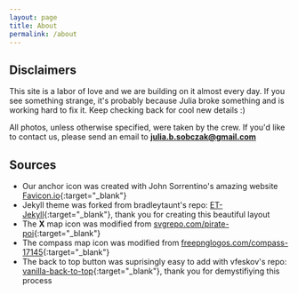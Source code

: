 ```yaml
---
layout: page
title: About
permalink: /about
---
```


## Disclaimers
This site is a labor of love and we are building on it almost every day. If you see something strange, it's probably because Julia broke something and is working hard to fix it. Keep checking back for cool new details :)

All photos, unless otherwise specified, were taken by the crew. If you'd like to contact us, please send an email to **julia.b.sobczak@gmail.com**

## Sources
* Our anchor icon was created with John Sorrentino's amazing website [Favicon.io](https://favicon.io/){:target="_blank"}
* Jekyll theme was forked from bradleytaunt's repo: [ET-Jekyll](https://github.com/bradleytaunt/ET-Jekyll){:target="_blank"}, thank you for creating this beautiful layout
* The **X** map icon was modified from [svgrepo.com/pirate-poi](https://www.svgrepo.com/svg/399203/pirate-poi){:target="_blank"}
* The compass map icon was modified from [freepnglogos.com/compass-17145](https://www.freepnglogos.com/images/compass-17145.html){:target="_blank"}
* The back to top button was suprisingly easy to add with vfeskov's repo: [vanilla-back-to-top](https://github.com/vfeskov/vanilla-back-to-top/tree/v7.2.1){:target="_blank"}, thank you for demystifiying this process


